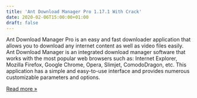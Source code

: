 ```yaml
---
title: 'Ant Download Manager Pro 1.17.1 With Crack'
date: 2020-02-06T15:00:00+01:00
draft: false
---
```


Ant Download Manager Pro is an easy and fast downloader application that allows you to download any internet content as well as video files easily. Ant Download Manager is an integrated download manager software that works with the most popular web browsers such as: Internet Explorer, Mozilla Firefox, Google Chrome, Opera, Slimjet, ComodoDragon, etc. This application has a simple and easy-to-use interface and provides numerous customizable parameters and options.

[Read more »](https://24hsoftwarepc.blogspot.com/2020/02/ant-download-manager-pro-1171-with-crack.html#more)